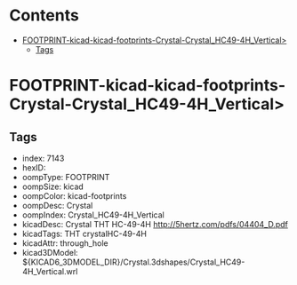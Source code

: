 



Contents
========

* [FOOTPRINT-kicad-kicad-footprints-Crystal-Crystal_HC49-4H_Vertical>](#footprint-kicad-kicad-footprints-crystal-crystal_hc49-4h_vertical)
	* [Tags](#tags)

# FOOTPRINT-kicad-kicad-footprints-Crystal-Crystal_HC49-4H_Vertical>

## Tags

- index: 7143
- hexID: 
- oompType: FOOTPRINT
- oompSize: kicad
- oompColor: kicad-footprints
- oompDesc: Crystal
- oompIndex: Crystal_HC49-4H_Vertical
- kicadDesc: Crystal THT HC-49-4H http://5hertz.com/pdfs/04404_D.pdf
- kicadTags: THT crystalHC-49-4H
- kicadAttr: through_hole
- kicad3DModel: ${KICAD6_3DMODEL_DIR}/Crystal.3dshapes/Crystal_HC49-4H_Vertical.wrl
